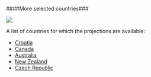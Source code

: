 ####More selected countries###

![](countires/plotdump/smcprojplots.png)

A list of countries for which the projections are available:
* [Croatia](countries/croatia.md)
* [Canada](countries/canada.md)
* [Australia](countries/australia.md)
* [New Zealand](countries/newzealnd.md)
* [Czech Republic](countries/czechia.md)